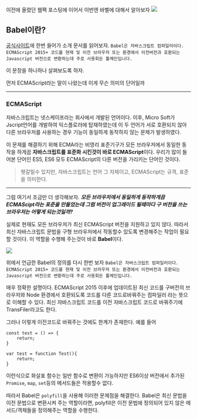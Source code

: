 이전에 올렸던 웹팩 포스팅에 이어서 이번엔 바벨에 대해서 알아보자
![](https://velog.velcdn.com/images/cnffjd95/post/ad53762f-d01e-47a0-a987-f054ee9f90b1/image.png)

## Babel이란?

[공식사이트](https://babeljs.io/)에 한번 들어가 소개 문서를 읽어보자.
`Babel은 자바스크립트 컴파일러이다. ECMAScript 2015+ 코드를 현재 및 이전 브라우저 또는 환경에서 이전버전과 호환되는 Javascript 버전으로 변환하는데 주로 사용회든 툴체인입니다.`

이 문장을 하나하나 살펴보도록 하자.

먼저 ECMAScript라는 말이 나왔는데 이게 무슨 의미의 단어일까

---

### ECMAScript

자바스크립트는 넷스케이프라는 회사에서 개발된 언어이다. 이후, Micro Soft가 Jscript언어를 개발하여 익스플로러에 탑재하였는데 이 두 언어가 서로 호환되지 않아 다른 브라우저를 사용하는 경우 기능이 동일하게 동작하지 않는 문제가 발생하였다.

이 문제를 해결하기 위해 ECMA라는 비영리 표준기구가 모든 브라우저에서 동일한 동작을 하게끔 **자바스크립트를 표준화 시킨것이 바로 ECMAScript**이다.
우리가 많이 들어본 단어인 ES5, ES6 모두 ECMAScript의 다른 버전을 가리키는 단어인 것이다.

> 헷갈릴수 있지만, 자바스크립트는 언어 그 자체이고, ECMAScript는 규격, 표준을 의미한다.

---

그럼 여기서 조금만 더 생각해보자.
**_모든 브라우저에서 동일하게 동작하게끔 ECMAScipt라는 표준을 만들었는데 그럼 버전이 업그레이드 될때마다 구 버전을 쓰는 브라우저는 어떻게 되는것일까?_**

실제로 현재도 모든 브라우저가 최신 ECMAScript 버전을 지원하고 있지 않다.
따라서 최신 자바스크립트 문법을 구형 브라우저에서 작동할수 있도록 변경해주는 작업이 필요할 것이다.
이 역할을 수행해 주는것이 바로 **Babel**이다.

![](https://velog.velcdn.com/images/cnffjd95/post/746533af-17a9-462a-898d-5a3c875c4210/image.png)

위에서 언급한 Babel의 정의를 다시 한번 보자
`Babel은 자바스크립트 컴파일러이다. ECMAScript 2015+ 코드를 현재 및 이전 브라우저 또는 환경에서 이전버전과 호환되는 Javascript 버전으로 변환하는데 주로 사용회든 툴체인입니다.`

매우 정확한 설명이다. ECMAScript 2015 이후에 업데이트된 최신 코드를 구버전의 브라우저와 Node 환경에서 호환되도록 코드를 다른 코드로바꿔주는 컴파일러 라는 뜻으로 이해할 수 있다.
최신 자바스크립트 코드를 이전 자바스크립트 코드로 바꿔주기에 TransFiler라고도 한다.

그러나 이렇게 이전코드로 바꿔주는 것에도 한계가 존재한다.
예를 들어

```
const test = () => {
	return;
}

var test = function Test(){
	return;
}
```

이런식으로 화살표 함수는 일반 함수로 변환이 가능하지만 ES6이상 버전에서 추가된 `Promise`, `map`, `set`등의 메서드들은 적용할수 없다.

따라서 Babel은 `polyfill`을 사용해 이러한 문제점을 해결한다.
Babel은 최신 문법을 이전 문법으로 변환시켜 주는 역할이라면, polyfill은 이전 문법에 정의되어 있지 않은 메서드/객체들을 정의해주는 역할을 수행한다.
